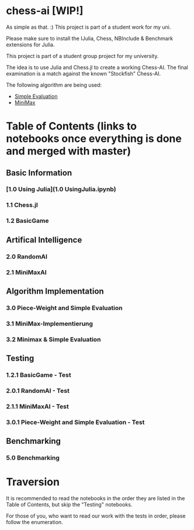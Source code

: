 # chess-ai [WIP!]

As simple as that. :) This project is part of a student work for my uni.

Please make sure to install the IJulia, Chess, NBInclude & Benchmark extensions for Julia.

This project is part of a student group project for my university. 

The idea is to use Julia and Chess.jl to create a working Chess-AI. The final examination is a match against the known "Stockfish" Chess-AI.

The following algorithm are being used:
 - [Simple Evaluation](https://www.chessprogramming.org/Simplified_Evaluation_Function)
 - [MiniMax](https://en.wikipedia.org/wiki/Minimax)



# Table of Contents  (links to notebooks once everything is done and merged with master)


## Basic Information
### [1.0 Using Julia](1.0 UsingJulia.ipynb)
### 1.1 Chess.jl
### 1.2 BasicGame 


## Artifical Intelligence
### 2.0 RandomAI
### 2.1 MiniMaxAI


## Algorithm Implementation
### 3.0 Piece-Weight and Simple Evaluation
### 3.1 MiniMax-Implementierung
### 3.2 Minimax & Simple Evaluation

## Testing
### 1.2.1 BasicGame - Test
### 2.0.1 RandomAI - Test
### 2.1.1 MiniMaxAI - Test
### 3.0.1 Piece-Weight and Simple Evaluation - Test


## Benchmarking
### 5.0 Benchmarking



# Traversion
It is recommended to read the notebooks in the order they are listed in the Table of Contents, but skip the "Testing" notebooks. 

For those of you, who want to read our work with the tests in order, please follow the enumeration.








